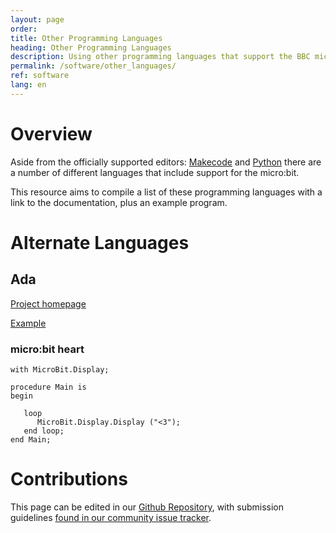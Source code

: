 ```yaml
---
layout: page
order:
title: Other Programming Languages
heading: Other Programming Languages
description: Using other programming languages that support the BBC micro:bit
permalink: /software/other_languages/
ref: software
lang: en
---
```



# Overview

Aside from the officially supported editors: [Makecode](https://makecode.microbit.org) 
and [Python](https://python.microbit.org) there are a number of different 
languages that include support for the micro:bit.

This resource aims to compile a list of these programming languages with a link
to the documentation, plus an example program.

# Alternate Languages

## Ada

[Project homepage](https://blog.adacore.com/ada-on-the-microbit)

[Example](https://github.com/AdaCore/Ada_Drivers_Library/tree/master/examples/MicroBit/text_scrolling)

### micro:bit heart

```
with MicroBit.Display;

procedure Main is
begin

   loop
      MicroBit.Display.Display ("<3");
   end loop;
end Main;
```


# Contributions

This page can be edited in our [Github Repository](https://github.com/microbit-foundation/dev-docs/tree/master/software), with submission guidelines [found in our community issue tracker](https://github.com/microbit-foundation/microbit-community/issues/17).

